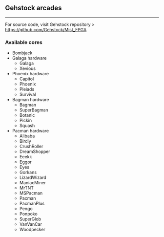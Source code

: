 ## Gehstock arcades
-----------------

For source code, visit Gehstock repository > https://github.com/Gehstock/Mist_FPGA

### Available cores
   * Bombjack
   * Galaga hardware
      * Galaga
      * Xevious
   * Phoenix hardware
      * Capitol
      * Phoenix
      * Pleiads
      * Survival
   * Bagman hardware
      * Bagman
      * SuperBagman
      * Botanic
      * Pickin
      * Squash
   * Pacman hardware
      * Alibaba
      * Birdiy
      * CrushRoller
      * DreamShopper
      * Eeekk
      * Eggor
      * Eyes
      * Gorkans
      * LizardWizard
      * ManiacMiner
      * MrTNT
      * MSPacman
      * Pacman
      * PacmanPlus
      * Pengo
      * Ponpoko
      * SuperGlob
      * VanVanCar
      * Woodpecker
      
